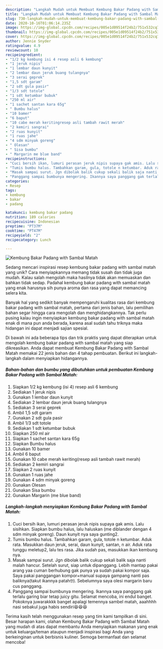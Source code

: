 ```yaml
---
description: "Langkah Mudah untuk Membuat Kembung Bakar Padang with Sambal Matah, Sempurna"
title: "Langkah Mudah untuk Membuat Kembung Bakar Padang with Sambal Matah, Sempurna"
slug: 730-langkah-mudah-untuk-membuat-kembung-bakar-padang-with-sambal-matah-sempurna
date: 2020-10-16T01:06:14.235Z
image: https://img-global.cpcdn.com/recipes/005e1d09514f24b2/751x532cq70/kembung-bakar-padang-with-sambal-matah-foto-resep-utama.jpg
thumbnail: https://img-global.cpcdn.com/recipes/005e1d09514f24b2/751x532cq70/kembung-bakar-padang-with-sambal-matah-foto-resep-utama.jpg
cover: https://img-global.cpcdn.com/recipes/005e1d09514f24b2/751x532cq70/kembung-bakar-padang-with-sambal-matah-foto-resep-utama.jpg
author: Jennie Snyder
ratingvalue: 4.9
reviewcount: 10
recipeingredient:
- "1/2 kg kembung isi 4 resep asli 6 kembung"
- "1 jeruk nipis"
- "1 lembar daun kunyit"
- "2 lembar daun jeruk buang tulangnya"
- "3 serai geprek"
- "1,5 sdt garam"
- "2 sdt gula pasir"
- "1/3 sdt totole"
- "1 sdt ketumbar bubuk"
- "250 ml air"
- "1 sachet santan kara 65g"
- " Bumbu halus"
- "10 bamer"
- "6 baput"
- "10 cabe merah keritingresep asli tambah rawit merah"
- "2 kemiri sangrai"
- "2 ruas kunyit"
- "1 ruas jahe"
- "4 sdm minyak goreng"
- " Olesan"
- " Sisa bumbu"
- " Margarin me blue band"
recipeinstructions:
- "Cuci bersih ikan, lumuri perasan jeruk nipis supaya gak amis. Lalu sisihkan. Siapkan bumbu halus, lalu haluskan (me diblander dengan 4 sdm minyak goreng). Daun kunyit nya saya gunting2."
- "Tumis bumbu halus. Tambahkan garam, gula, totole n ketumbar. Aduk rata. Masukkan daun jeruk, serai, daun kunyit, santan, n air. Aduk rata tunggu meletup2, lalu tes rasa. Jika sudah pas, masukkan ikan kembung nya."
- "Masak sampai surut. Jgn dibolak balik cukup sekali balik saja nanti malah hancur. Setelah surut, siap untuk dipanggang. Lebih mantap pakai arang yaa cuman berhubung gak punya ya sudah pakai kompor saja. Saya pakai panggangan kompor+manual supaya gampang nanti pas baliknya(takut ikannya patah🤓). Sebelumnya saya olesi margarin baru cus panggang."
- "Panggang sampai bumbunya mengering. Ikannya saya panggang gak terlalu garing biar tetap juicy gitu. Selamat mencoba, ini endul banget. Pokoknya juwarakkkk banget apalagi temennya sambel matah, aaahhhh nasi sebakul juga habis sendiri😆😆😆"
categories:
- Resep
tags:
- kembung
- bakar
- padang

katakunci: kembung bakar padang 
nutrition: 189 calories
recipecuisine: Indonesian
preptime: "PT37M"
cooktime: "PT47M"
recipeyield: "2"
recipecategory: Lunch

---
```



![Kembung Bakar Padang with Sambal Matah](https://img-global.cpcdn.com/recipes/005e1d09514f24b2/751x532cq70/kembung-bakar-padang-with-sambal-matah-foto-resep-utama.jpg)

Sedang mencari inspirasi resep kembung bakar padang with sambal matah yang unik? Cara menyiapkannya memang tidak susah dan tidak juga mudah. Kalau salah mengolah maka hasilnya tidak akan memuaskan dan bahkan tidak sedap. Padahal kembung bakar padang with sambal matah yang enak harusnya sih punya aroma dan rasa yang dapat memancing selera kita.



Banyak hal yang sedikit banyak mempengaruhi kualitas rasa dari kembung bakar padang with sambal matah, pertama dari jenis bahan, lalu pemilihan bahan segar hingga cara mengolah dan menghidangkannya. Tak perlu pusing kalau ingin menyiapkan kembung bakar padang with sambal matah enak di mana pun anda berada, karena asal sudah tahu triknya maka hidangan ini dapat menjadi sajian spesial.


Di bawah ini ada beberapa tips dan trik praktis yang dapat diterapkan untuk mengolah kembung bakar padang with sambal matah yang siap dikreasikan. Anda dapat membuat Kembung Bakar Padang with Sambal Matah memakai 22 jenis bahan dan 4 tahap pembuatan. Berikut ini langkah-langkah dalam menyiapkan hidangannya.

<!--inarticleads1-->

##### Bahan-bahan dan bumbu yang dibutuhkan untuk pembuatan Kembung Bakar Padang with Sambal Matah:

1. Siapkan 1/2 kg kembung (isi 4) resep asli 6 kembung
1. Sediakan 1 jeruk nipis
1. Gunakan 1 lembar daun kunyit
1. Sediakan 2 lembar daun jeruk buang tulangnya
1. Sediakan 3 serai geprek
1. Ambil 1,5 sdt garam
1. Gunakan 2 sdt gula pasir
1. Ambil 1/3 sdt totole
1. Sediakan 1 sdt ketumbar bubuk
1. Siapkan 250 ml air
1. Siapkan 1 sachet santan kara 65g
1. Siapkan  Bumbu halus
1. Gunakan 10 bamer
1. Ambil 6 baput
1. Gunakan 10 cabe merah keriting(resep asli tambah rawit merah)
1. Sediakan 2 kemiri sangrai
1. Siapkan 2 ruas kunyit
1. Gunakan 1 ruas jahe
1. Gunakan 4 sdm minyak goreng
1. Gunakan  Olesan
1. Gunakan  Sisa bumbu
1. Gunakan  Margarin (me blue band)




<!--inarticleads2-->

##### Langkah-langkah menyiapkan Kembung Bakar Padang with Sambal Matah:

1. Cuci bersih ikan, lumuri perasan jeruk nipis supaya gak amis. Lalu sisihkan. Siapkan bumbu halus, lalu haluskan (me diblander dengan 4 sdm minyak goreng). Daun kunyit nya saya gunting2.
1. Tumis bumbu halus. Tambahkan garam, gula, totole n ketumbar. Aduk rata. Masukkan daun jeruk, serai, daun kunyit, santan, n air. Aduk rata tunggu meletup2, lalu tes rasa. Jika sudah pas, masukkan ikan kembung nya.
1. Masak sampai surut. Jgn dibolak balik cukup sekali balik saja nanti malah hancur. Setelah surut, siap untuk dipanggang. Lebih mantap pakai arang yaa cuman berhubung gak punya ya sudah pakai kompor saja. Saya pakai panggangan kompor+manual supaya gampang nanti pas baliknya(takut ikannya patah🤓). Sebelumnya saya olesi margarin baru cus panggang.
1. Panggang sampai bumbunya mengering. Ikannya saya panggang gak terlalu garing biar tetap juicy gitu. Selamat mencoba, ini endul banget. Pokoknya juwarakkkk banget apalagi temennya sambel matah, aaahhhh nasi sebakul juga habis sendiri😆😆😆




Terima kasih telah menggunakan resep yang tim kami tampilkan di sini. Besar harapan kami, olahan Kembung Bakar Padang with Sambal Matah yang mudah di atas dapat membantu Anda menyiapkan makanan yang enak untuk keluarga/teman ataupun menjadi inspirasi bagi Anda yang berkeinginan untuk berbisnis kuliner. Semoga bermanfaat dan selamat mencoba!
